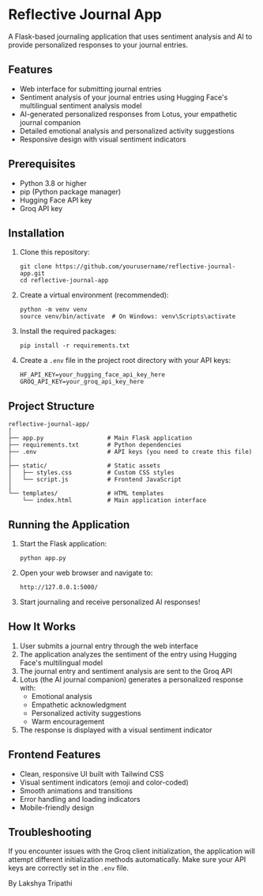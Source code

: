 # Reflective Journal App

A Flask-based journaling application that uses sentiment analysis and AI to provide personalized responses to your journal entries.

## Features

- Web interface for submitting journal entries
- Sentiment analysis of your journal entries using Hugging Face's multilingual sentiment analysis model
- AI-generated personalized responses from Lotus, your empathetic journal companion
- Detailed emotional analysis and personalized activity suggestions
- Responsive design with visual sentiment indicators

## Prerequisites

- Python 3.8 or higher
- pip (Python package manager)
- Hugging Face API key
- Groq API key

## Installation

1. Clone this repository:
   ```
   git clone https://github.com/yourusername/reflective-journal-app.git
   cd reflective-journal-app
   ```

2. Create a virtual environment (recommended):
   ```
   python -m venv venv
   source venv/bin/activate  # On Windows: venv\Scripts\activate
   ```

3. Install the required packages:
   ```
   pip install -r requirements.txt
   ```

4. Create a `.env` file in the project root directory with your API keys:
   ```
   HF_API_KEY=your_hugging_face_api_key_here
   GROQ_API_KEY=your_groq_api_key_here
   ```

## Project Structure

```
reflective-journal-app/
│
├── app.py                  # Main Flask application
├── requirements.txt        # Python dependencies
├── .env                    # API keys (you need to create this file)
│
├── static/                 # Static assets
│   ├── styles.css          # Custom CSS styles
│   └── script.js           # Frontend JavaScript
│
└── templates/              # HTML templates
    └── index.html          # Main application interface
```

## Running the Application

1. Start the Flask application:
   ```
   python app.py
   ```

2. Open your web browser and navigate to:
   ```
   http://127.0.0.1:5000/
   ```

3. Start journaling and receive personalized AI responses!



## How It Works

1. User submits a journal entry through the web interface
2. The application analyzes the sentiment of the entry using Hugging Face's multilingual model
3. The journal entry and sentiment analysis are sent to the Groq API
4. Lotus (the AI journal companion) generates a personalized response with:
   - Emotional analysis
   - Empathetic acknowledgment
   - Personalized activity suggestions
   - Warm encouragement
5. The response is displayed with a visual sentiment indicator

## Frontend Features

- Clean, responsive UI built with Tailwind CSS
- Visual sentiment indicators (emoji and color-coded)
- Smooth animations and transitions
- Error handling and loading indicators
- Mobile-friendly design

## Troubleshooting

If you encounter issues with the Groq client initialization, the application will attempt different initialization methods automatically. Make sure your API keys are correctly set in the `.env` file.

By Lakshya Tripathi
